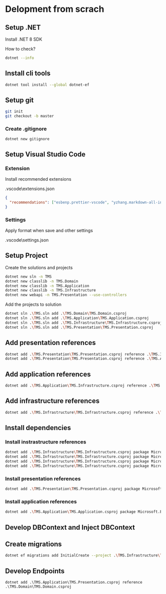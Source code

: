 # Delopment from scrach

## Setup .NET

Install .NET 8 SDK

How to check?

```sh
dotnet --info
```

## Install cli tools

```sh
dotnet tool install --global dotnet-ef
```

## Setup git

```sh
git init
git checkout -b master
```

### Create .gitignore

```
dotnet new gitignore
```

## Setup Visual Studio Code

### Extension

Install recommended extensions

.vscode\extensions.json

```json
{
  "recommendations": ["esbenp.prettier-vscode", "yzhang.markdown-all-in-one"]
}
```

### Settings

Apply format when save and other settings

.vscode\settings.json

## Setup Project

Create the solutions and projects

```sh
dotnet new sln -n TMS
dotnet new classlib -n TMS.Domain
dotnet new classlib -n TMS.Application
dotnet new classlib -n TMS.Infrastructure
dotnet new webapi -n TMS.Presentation --use-controllers
```

Add the projects to solution

```sh
dotnet sln .\TMS.sln add .\TMS.Domain\TMS.Domain.csproj
dotnet sln .\TMS.sln add .\TMS.Application\TMS.Application.csproj
dotnet sln .\TMS.sln add .\TMS.Infrastructure\TMS.Infrastructure.csproj
dotnet sln .\TMS.sln add .\TMS.Presentation\TMS.Presentation.csproj
```

## Add presentation references

```sh
dotnet add .\TMS.Presentation\TMS.Presentation.csproj reference .\TMS.Infrastructure\TMS.Infrastructure.csproj
dotnet add .\TMS.Presentation\TMS.Presentation.csproj reference .\TMS.Application\TMS.Application.csproj
```

## Add application references

```sh
dotnet add .\TMS.Application\TMS.Infrastructure.csproj reference .\TMS.Domain\TMS.Domain.csproj
```

## Add infrastructure references

```sh
dotnet add .\TMS.Infrastructure\TMS.Infrastructure.csproj reference .\TMS.Domain\TMS.Domain.csproj
```

## Install dependencies

### Install instrastructure references

```sh
dotnet add .\TMS.Infrastructure\TMS.Infrastructure.csproj package Microsoft.EntityFrameworkCore
dotnet add .\TMS.Infrastructure\TMS.Infrastructure.csproj package Microsoft.EntityFrameworkCore.SqlServer
dotnet add .\TMS.Infrastructure\TMS.Infrastructure.csproj package Microsoft.EntityFrameworkCore.Design
dotnet add .\TMS.Infrastructure\TMS.Infrastructure.csproj package Microsoft.Extensions.DependencyInjection
```

### Install presentation references

```sh
dotnet add .\TMS.Presentation\TMS.Presentation.csproj package Microsoft.EntityFrameworkCore.Design
```

### Install application references

```sh
dotnet add .\TMS.Application\TMS.Application.csproj package Microsoft.Extensions.DependencyInjection
```

## Develop DBContext and Inject DBContext

## Create migrations

```sh
dotnet ef migrations add InitialCreate --project .\TMS.Infrastructure\TMS.Infrastructure.csproj --startup-project .\TMS.Presentation\TMS.Presentation.csproj
```

## Develop Endpoints

```
dotnet add .\TMS.Application\TMS.Presentation.csproj reference .\TMS.Domain\TMS.Domain.csproj
```

```

```
